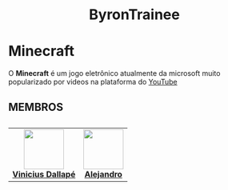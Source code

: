 <h1 align="center"> ByronTrainee
<h1>

# Minecraft

O **Minecraft** é um jogo eletrônico atualmente da microsoft muito popularizado por videos na plataforma do [YouTube](https://youtube.com/)
<section id="membros">
<h2>MEMBROS <h2>

<table>
  <tbody>
    <tr>
      <td align="center" valign="top">
        <a href="https://github.com/viniciusdall">
          <img src="https://imgur.com/usZP5YT.png" width="80" />
          <br/>
          <b>Vinicius Dallapé</b>
        </a>
      </td>
      <td align="center" valign="top">
        <a href="https://github.com/Laehan">
          <img src="https://imgur.com/lPsLHjv.png" width="80" />
          <br/>
          <b>Alejandro</b>
        </a>
      </td> 
    </tr>
  </tbody>
</table>
</section>
